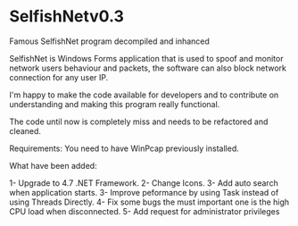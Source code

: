 # SelfishNetv0.3
Famous SelfishNet program decompiled and inhanced

SelfishNet is Windows Forms application that is used to spoof and monitor network users behaviour and packets, the software can also block network connection for any user IP.

I'm happy to make the code available for developers and to contribute on understanding and making this program really functional.

The code until now is completely miss and needs to be refactored and cleaned.

Requirements:
You need to have WinPcap previously installed.

What have been added:

1- Upgrade to 4.7 .NET Framework.
2- Change Icons.
3- Add auto search when application starts.
3- Improve peformance by using Task instead of using Threads Directly.
4- Fix some bugs the must important one is the high CPU load when disconnected. 
5- Add request for administrator privileges

